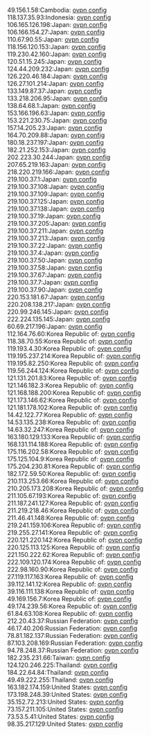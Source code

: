 49.156.1.58:Cambodia: [ovpn config](vpn/49_156_1_58.ovpn)  
118.137.35.93:Indonesia: [ovpn config](vpn/118_137_35_93.ovpn)  
106.165.126.198:Japan: [ovpn config](vpn/106_165_126_198.ovpn)  
106.166.154.27:Japan: [ovpn config](vpn/106_166_154_27.ovpn)  
110.67.90.55:Japan: [ovpn config](vpn/110_67_90_55.ovpn)  
118.156.120.153:Japan: [ovpn config](vpn/118_156_120_153.ovpn)  
119.230.42.160:Japan: [ovpn config](vpn/119_230_42_160.ovpn)  
120.51.15.245:Japan: [ovpn config](vpn/120_51_15_245.ovpn)  
124.44.209.232:Japan: [ovpn config](vpn/124_44_209_232.ovpn)  
126.220.46.184:Japan: [ovpn config](vpn/126_220_46_184.ovpn)  
126.27.101.214:Japan: [ovpn config](vpn/126_27_101_214.ovpn)  
133.149.87.37:Japan: [ovpn config](vpn/133_149_87_37.ovpn)  
133.218.206.95:Japan: [ovpn config](vpn/133_218_206_95.ovpn)  
138.64.68.1:Japan: [ovpn config](vpn/138_64_68_1.ovpn)  
153.166.196.63:Japan: [ovpn config](vpn/153_166_196_63.ovpn)  
153.221.230.75:Japan: [ovpn config](vpn/153_221_230_75.ovpn)  
157.14.205.23:Japan: [ovpn config](vpn/157_14_205_23.ovpn)  
164.70.209.88:Japan: [ovpn config](vpn/164_70_209_88.ovpn)  
180.18.237.197:Japan: [ovpn config](vpn/180_18_237_197.ovpn)  
182.21.252.153:Japan: [ovpn config](vpn/182_21_252_153.ovpn)  
202.223.30.244:Japan: [ovpn config](vpn/202_223_30_244.ovpn)  
207.65.219.163:Japan: [ovpn config](vpn/207_65_219_163.ovpn)  
218.220.219.166:Japan: [ovpn config](vpn/218_220_219_166.ovpn)  
219.100.37.1:Japan: [ovpn config](vpn/219_100_37_1.ovpn)  
219.100.37.108:Japan: [ovpn config](vpn/219_100_37_108.ovpn)  
219.100.37.109:Japan: [ovpn config](vpn/219_100_37_109.ovpn)  
219.100.37.125:Japan: [ovpn config](vpn/219_100_37_125.ovpn)  
219.100.37.138:Japan: [ovpn config](vpn/219_100_37_138.ovpn)  
219.100.37.19:Japan: [ovpn config](vpn/219_100_37_19.ovpn)  
219.100.37.205:Japan: [ovpn config](vpn/219_100_37_205.ovpn)  
219.100.37.211:Japan: [ovpn config](vpn/219_100_37_211.ovpn)  
219.100.37.213:Japan: [ovpn config](vpn/219_100_37_213.ovpn)  
219.100.37.22:Japan: [ovpn config](vpn/219_100_37_22.ovpn)  
219.100.37.4:Japan: [ovpn config](vpn/219_100_37_4.ovpn)  
219.100.37.50:Japan: [ovpn config](vpn/219_100_37_50.ovpn)  
219.100.37.58:Japan: [ovpn config](vpn/219_100_37_58.ovpn)  
219.100.37.67:Japan: [ovpn config](vpn/219_100_37_67.ovpn)  
219.100.37.7:Japan: [ovpn config](vpn/219_100_37_7.ovpn)  
219.100.37.90:Japan: [ovpn config](vpn/219_100_37_90.ovpn)  
220.153.181.67:Japan: [ovpn config](vpn/220_153_181_67.ovpn)  
220.208.138.217:Japan: [ovpn config](vpn/220_208_138_217.ovpn)  
220.99.246.145:Japan: [ovpn config](vpn/220_99_246_145.ovpn)  
222.224.135.145:Japan: [ovpn config](vpn/222_224_135_145.ovpn)  
60.69.217.196:Japan: [ovpn config](vpn/60_69_217_196.ovpn)  
112.164.76.60:Korea Republic of: [ovpn config](vpn/112_164_76_60.ovpn)  
118.38.70.55:Korea Republic of: [ovpn config](vpn/118_38_70_55.ovpn)  
119.193.4.30:Korea Republic of: [ovpn config](vpn/119_193_4_30.ovpn)  
119.195.237.214:Korea Republic of: [ovpn config](vpn/119_195_237_214.ovpn)  
119.195.82.250:Korea Republic of: [ovpn config](vpn/119_195_82_250.ovpn)  
119.56.244.124:Korea Republic of: [ovpn config](vpn/119_56_244_124.ovpn)  
121.131.201.83:Korea Republic of: [ovpn config](vpn/121_131_201_83.ovpn)  
121.146.182.3:Korea Republic of: [ovpn config](vpn/121_146_182_3.ovpn)  
121.168.188.200:Korea Republic of: [ovpn config](vpn/121_168_188_200.ovpn)  
121.173.146.62:Korea Republic of: [ovpn config](vpn/121_173_146_62.ovpn)  
121.181.178.102:Korea Republic of: [ovpn config](vpn/121_181_178_102.ovpn)  
14.42.122.77:Korea Republic of: [ovpn config](vpn/14_42_122_77.ovpn)  
14.53.135.238:Korea Republic of: [ovpn config](vpn/14_53_135_238.ovpn)  
14.63.32.247:Korea Republic of: [ovpn config](vpn/14_63_32_247.ovpn)  
163.180.129.133:Korea Republic of: [ovpn config](vpn/163_180_129_133.ovpn)  
168.131.114.188:Korea Republic of: [ovpn config](vpn/168_131_114_188.ovpn)  
175.116.202.58:Korea Republic of: [ovpn config](vpn/175_116_202_58.ovpn)  
175.125.104.9:Korea Republic of: [ovpn config](vpn/175_125_104_9.ovpn)  
175.204.230.81:Korea Republic of: [ovpn config](vpn/175_204_230_81.ovpn)  
182.172.59.50:Korea Republic of: [ovpn config](vpn/182_172_59_50.ovpn)  
210.113.253.66:Korea Republic of: [ovpn config](vpn/210_113_253_66.ovpn)  
210.205.173.208:Korea Republic of: [ovpn config](vpn/210_205_173_208.ovpn)  
211.105.67.193:Korea Republic of: [ovpn config](vpn/211_105_67_193.ovpn)  
211.187.241.127:Korea Republic of: [ovpn config](vpn/211_187_241_127.ovpn)  
211.219.218.46:Korea Republic of: [ovpn config](vpn/211_219_218_46.ovpn)  
211.46.41.148:Korea Republic of: [ovpn config](vpn/211_46_41_148.ovpn)  
219.241.159.106:Korea Republic of: [ovpn config](vpn/219_241_159_106.ovpn)  
219.255.27.141:Korea Republic of: [ovpn config](vpn/219_255_27_141.ovpn)  
220.121.220.142:Korea Republic of: [ovpn config](vpn/220_121_220_142.ovpn)  
220.125.113.125:Korea Republic of: [ovpn config](vpn/220_125_113_125.ovpn)  
221.150.222.62:Korea Republic of: [ovpn config](vpn/221_150_222_62.ovpn)  
222.109.120.174:Korea Republic of: [ovpn config](vpn/222_109_120_174.ovpn)  
222.98.160.90:Korea Republic of: [ovpn config](vpn/222_98_160_90.ovpn)  
27.119.117.163:Korea Republic of: [ovpn config](vpn/27_119_117_163.ovpn)  
39.112.141.12:Korea Republic of: [ovpn config](vpn/39_112_141_12.ovpn)  
39.116.111.138:Korea Republic of: [ovpn config](vpn/39_116_111_138.ovpn)  
49.169.156.7:Korea Republic of: [ovpn config](vpn/49_169_156_7.ovpn)  
49.174.239.56:Korea Republic of: [ovpn config](vpn/49_174_239_56.ovpn)  
61.84.63.108:Korea Republic of: [ovpn config](vpn/61_84_63_108.ovpn)  
212.20.43.37:Russian Federation: [ovpn config](vpn/212_20_43_37.ovpn)  
46.17.40.206:Russian Federation: [ovpn config](vpn/46_17_40_206.ovpn)  
78.81.182.137:Russian Federation: [ovpn config](vpn/78_81_182_137.ovpn)  
87.103.208.169:Russian Federation: [ovpn config](vpn/87_103_208_169.ovpn)  
94.78.248.37:Russian Federation: [ovpn config](vpn/94_78_248_37.ovpn)  
182.235.231.66:Taiwan: [ovpn config](vpn/182_235_231_66.ovpn)  
124.120.246.225:Thailand: [ovpn config](vpn/124_120_246_225.ovpn)  
184.22.64.84:Thailand: [ovpn config](vpn/184_22_64_84.ovpn)  
49.49.222.255:Thailand: [ovpn config](vpn/49_49_222_255.ovpn)  
163.182.174.159:United States: [ovpn config](vpn/163_182_174_159.ovpn)  
173.198.248.39:United States: [ovpn config](vpn/173_198_248_39.ovpn)  
35.152.72.213:United States: [ovpn config](vpn/35_152_72_213.ovpn)  
73.157.211.105:United States: [ovpn config](vpn/73_157_211_105.ovpn)  
73.53.5.41:United States: [ovpn config](vpn/73_53_5_41.ovpn)  
98.35.217.129:United States: [ovpn config](vpn/98_35_217_129.ovpn)  
